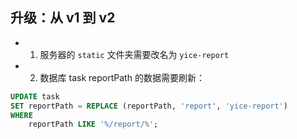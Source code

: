 ## 升级：从 v1 到 v2

- 1. 服务器的 `static` 文件夹需要改名为 `yice-report`
- 2. 数据库 task reportPath 的数据需要刷新：

``` SQL
UPDATE task
SET reportPath = REPLACE (reportPath, 'report', 'yice-report')
WHERE
	reportPath LIKE '%/report/%';
```

